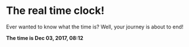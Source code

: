 # The real time clock!

Ever wanted to know what the time is? Well, your journey is about to end!

**The time is Dec 03, 2017, 08:12**